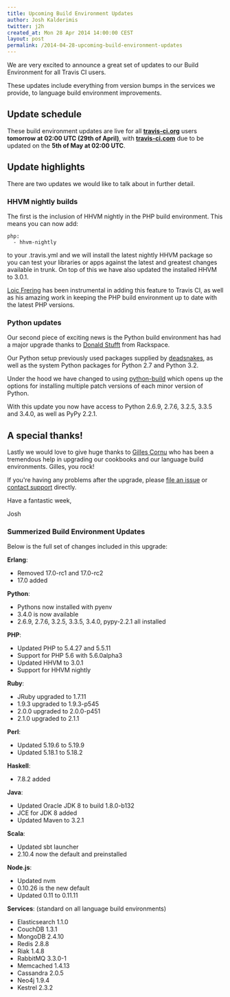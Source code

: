 ```yaml
---
title: Upcoming Build Environment Updates
author: Josh Kalderimis
twitter: j2h
created_at: Mon 28 Apr 2014 14:00:00 CEST
layout: post
permalink: /2014-04-28-upcoming-build-environment-updates
---
```


We are very excited to announce a great set of updates to our Build Environment for all Travis CI users.

These updates include everything from version bumps in the services we provide, to language build environment improvements.

## Update schedule
These build environment updates are live for all **[travis-ci.org](https://travis-ci.org)** users **tomorrow at 02:00 UTC (29th of April)**, with **[travis-ci.com](https://travis-ci.com)** due to be updated on the **5th of May at 02:00 UTC**.

## Update highlights

There are two updates we would like to talk about in further detail.

### HHVM nightly builds

The first is the inclusion of HHVM nightly in the PHP build environment. This means you can now add:

    php:
      - hhvm-nightly

to your .travis.yml and we will install the latest nightly HHVM package so you can test your libraries or apps against the latest and greatest changes available in trunk. On top of this we have also updated the installed HHVM to 3.0.1.

[Loic Frering](https://twitter.com/loicfrering) has been instrumental in adding this feature to Travis CI, as well as his amazing work in keeping the PHP build environment up to date with the latest PHP versions.

### Python updates

Our second piece of exciting news is the Python build environment has had a major upgrade thanks to [Donald Stufft](https://github.com/travis-ci/travis-cookbooks/pull/284) from Rackspace.

Our Python setup previously used packages supplied by [deadsnakes](https://launchpad.net/~fkrull/+archive/deadsnakes), as well as the system Python packages for Python 2.7 and Python 3.2.

Under the hood we have changed to using [python-build](https://github.com/yyuu/pyenv/tree/master/plugins/python-build) which opens up the options for installing multiple patch versions of each minor version of Python.

With this update you now have access to Python 2.6.9, 2.7.6, 3.2.5, 3.3.5 and 3.4.0, as well as PyPy 2.2.1.

## A special thanks!

Lastly we would love to give huge thanks to [Gilles Cornu](https://github.com/gildegoma) who has been a tremendous help in upgrading our cookbooks and our language build environments. Gilles, you rock!

If you're having any problems after the upgrade, please [file an issue](https://github.com/travis-ci/travis-ci/issues/new) or [contact
support](mailto:support@travis-ci.com) directly.

Have a fantastic week,

Josh


### Summerized Build Environment Updates

Below is the full set of changes included in this upgrade:

**Erlang**:

  - Removed 17.0-rc1 and 17.0-rc2
  - 17.0 added

**Python**:

  - Pythons now installed with pyenv
  - 3.4.0 is now available
  - 2.6.9, 2.7.6, 3.2.5, 3.3.5, 3.4.0, pypy-2.2.1 all installed

**PHP**:

  - Updated PHP to 5.4.27 and 5.5.11
  - Support for PHP 5.6 with 5.6.0alpha3
  - Updated HHVM to 3.0.1
  - Support for HHVM nightly

**Ruby**:

  - JRuby upgraded to 1.7.11
  - 1.9.3 upgraded to 1.9.3-p545
  - 2.0.0 upgraded to 2.0.0-p451
  - 2.1.0 upgraded to 2.1.1

**Perl**:

  - Updated 5.19.6 to 5.19.9
  - Updated 5.18.1 to 5.18.2

**Haskell**:

  - 7.8.2 added

**Java**:

  - Updated Oracle JDK 8 to build 1.8.0-b132
  - JCE for JDK 8 added
  - Updated Maven to 3.2.1

**Scala**:

  - Updated sbt launcher
  - 2.10.4 now the default and preinstalled

**Node.js**:

  - Updated nvm
  - 0.10.26 is the new default
  - Updated 0.11 to 0.11.11

**Services**: (standard on all language build environments)

  - Elasticsearch 1.1.0
  - CouchDB 1.3.1
  - MongoDB 2.4.10
  - Redis 2.8.8
  - Riak 1.4.8
  - RabbitMQ 3.3.0-1
  - Memcached 1.4.13
  - Cassandra 2.0.5
  - Neo4j 1.9.4
  - Kestrel 2.3.2
